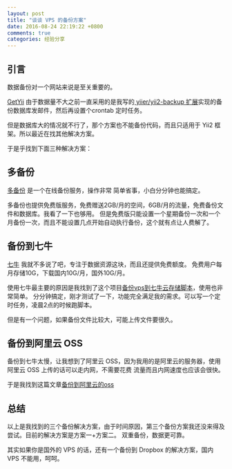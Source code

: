 ```yaml
---
layout: post
title: "谈谈 VPS 的备份方案"
date: 2016-08-24 22:19:22 +0800
comments: true
categories: 经验分享
---
```


## 引言

数据备份对一个网站来说是至关重要的。

[GetYii](http://www.getyii.com/) 由于数据量不大之前一直采用的是我写的[ yiier/yii2-backup 扩展](https://github.com/yiier/yii2-backup)实现的备份数据库发邮件，然后再设置个crontab 定时任务。

但是数据库大的情况就不行了，那个方案也不能备份代码，而且只适用于 Yii2 框架。所以最近在找其他解决方案。

于是乎找到下面三种解决方案：

<!--more-->

## 多备份

[多备份](http://www.dbfen.com/index.php/users/newuser_by/B277CCFD) 是一个在线备份服务，操作非常
简单省事，小白分分钟也能搞定。

多备份也提供免费版服务，免费赠送2GB/月的空间，6GB/月的流量，免费备份文件和数据库。我看了一下也够用。
但是免费版只能设置一个星期备份一次和一个月备份一次，而且不能设置几点开始自动执行备份，这个就有点让人费解了。

## 备份到七牛

[七牛](https://portal.qiniu.com/signup?code=3lo4wme64nas2) 我就不多说了吧，专注于数据资源这块，而且还提供免费额度。
免费用户每月存储10G，下载国内10G/月，国外10G/月。

使用七牛最主要的原因是我找到了这个项目[备份vps到七牛云存储脚本](https://github.com/ccbikai/backuptoqiniu)，使用也非常简单。
分分钟搞定，刚才测试了一下，功能完全满足我的需求。可以写一个定时任务，凌晨2点的时候跑脚本。

但是有一个问题，如果备份文件比较大，可能上传文件要很久。

## 备份到阿里云 OSS

备份到七牛太慢，让我想到了阿里云 OSS，因为我用的是阿里云的服务器，使用阿里云 OSS 上传的话可以走内网，不需要花费
流量而且内网速度也应该会很快。

于是我找到这篇文章[备份到阿里云的oss](http://xinlogs.com/2014/02/09/backup-to-aliyun-oss/)


## 总结

以上是我找到的三个备份解决方案，由于时间原因，第三个备份方案我还没来得及尝试。目前的解决方案是方案一+方案二。
双重备份，数据更可靠。

其实如果你是国外的 VPS 的话，还有一个备份到 Dropbox 的解决方案，国内 VPS 不能用，呵呵。




